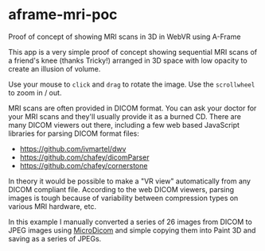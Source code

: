 # aframe-mri-poc
Proof of concept of showing MRI scans in 3D in WebVR using A-Frame

This app is a very simple proof of concept showing sequential MRI scans of a friend's knee (thanks Tricky!) arranged in 3D space with low opacity to create an illusion of volume.

Use your mouse to <code>click</code> and <code>drag</code> to rotate the image. Use the <code>scrollwheel</code> to zoom in / out.

MRI scans are often provided in DICOM format. You can ask your doctor for your MRI scans and they'll usually provide it as a burned CD. There are many DICOM viewers out there, including a few web based JavaScript libraries for parsing DICOM format files:
* https://github.com/ivmartel/dwv
* https://github.com/chafey/dicomParser
* https://github.com/chafey/cornerstone

In theory it would be possible to make a "VR view" automatically from any DICOM compliant file. According to the web DICOM viewers, parsing images is tough because of variability between compression types on various MRI hardware, etc.

In this example I manually converted a series of 26 images from DICOM to JPEG images using <a href="http://www.microdicom.com/">MicroDicom</a> and simple copying them into Paint 3D and saving as a series of JPEGs.
